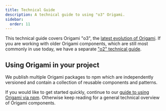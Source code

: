 ```yaml
---
title: Technical Guide
description: A technical guide to using "o3" Origami.
sidebar:
  order: 11
---
```


This technical guide covers Origami "o3", the [latest evolution of Origami](/about/what-is-new/). If you are working with older Origami components, which are still most commonly in use today, we have a separate ["o2" technical guide](/o2-components/technical-guide/).

## Using Origami in your project

We publish multiple Origami packages to npm which are independently versioned and contain a collection of reusable components and patterns.

If you would like to get started quickly, continue to our [guide to using Origami via npm](/getting-started/technical-guide/package-manager-npm). Otherwise keep reading for a general technical overview of Origami components.

